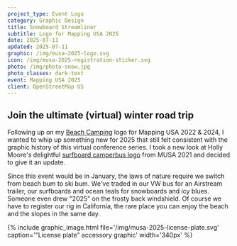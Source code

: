 ```yaml
---
project_type: Event Logo
category: Graphic Design
title: Snowboard Streamliner
subtitle: Logo for Mapping USA 2025
date: 2025-07-11
updated: 2025-07-11
graphic: /img/musa-2025-logo.svg
icon: /img/musa-2025-registration-sticker.svg
photo: /img/photo-snow.jpg
photo_classes: dark-text
event: Mapping USA 2025
client: OpenStreetMap US
---
```

## Join the ultimate (virtual) winter road trip

Following up on my [Beach Camping](/projects/musa-camping-logo/) logo for Mapping USA 2022 & 2024, I wanted to whip up something new for 2025 that still felt consistent with the graphic history of this virtual conference series. I took a new look at Holly Moore's delightful [surfboard camperbus logo](https://commons.wikimedia.org/wiki/File:Mapping_USA_2021_logo.svg) from MUSA 2021 and decided to give it an update.

Since this event would be in January, the laws of nature require we switch from beach bum to ski bum. We've traded in our VW bus for an Airstream trailer, our surfboards and ocean teals for snowboards and icy blues. Someone even drew "2025" on the frosty back windshield. Of course we have to register our rig in California, the rare place you can enjoy the beach and the slopes in the same day.

{% include graphic_image.html file='/img/musa-2025-license-plate.svg' caption='"License plate" accessory graphic' width='340px' %}
